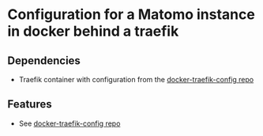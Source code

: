 # Configuration for a Matomo instance in docker behind a traefik
## Dependencies
- Traefik container with configuration from the [docker-traefik-config repo](https://github.com/Schw3pps/docker-traefik-config)
## Features
- See [docker-traefik-config repo](https://github.com/Schw3pps/docker-traefik-config)
